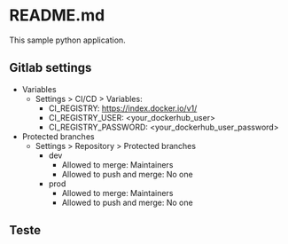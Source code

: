 # README.md

This sample python application.

## Gitlab settings

- Variables
  - Settings > CI/CD > Variables:
    - CI_REGISTRY: https://index.docker.io/v1/
    - CI_REGISTRY_USER: <your_dockerhub_user>
    - CI_REGISTRY_PASSWORD: <your_dockerhub_user_password>
- Protected branches
  - Settings > Repository > Protected branches
    - dev
      - Allowed to merge: Maintainers
      - Allowed to push and merge: No one
    - prod
      - Allowed to merge: Maintainers
      - Allowed to push and merge: No one
## Teste ##
